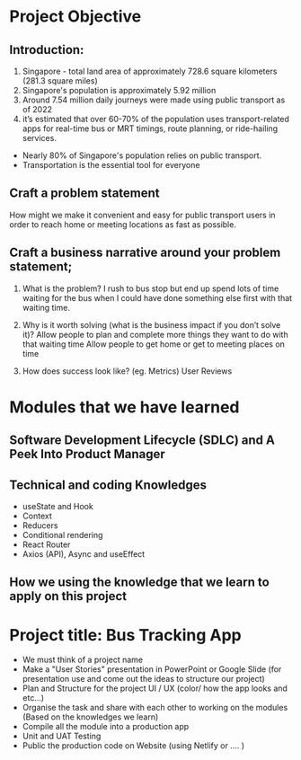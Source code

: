 #   Project Objective

##  Introduction:

1. Singapore - total land area of approximately 728.6 square kilometers (281.3 square miles)
2. Singapore's population is approximately 5.92 million
3. Around 7.54 million daily journeys were made using public transport as of 2022
4. it’s estimated that over 60-70% of the population uses transport-related apps for real-time bus or MRT timings, route planning, or ride-hailing services.

- Nearly 80% of Singapore's population relies on public transport.
- Transportation is the essential tool for everyone

##  Craft a problem statement
How might we make it convenient and easy for public transport users in order to reach home or meeting locations as fast as possible.

## Craft a business narrative around your problem statement;
1) What is the problem?
I rush to bus stop but end up spend lots of time waiting for the bus when I could have done something else first with that waiting time.

2) Why is it worth solving (what is the business impact if you don’t solve it)?
Allow people to plan and complete more things they want to do with that waiting time
Allow people to get home or get to meeting places on time 

3) How does success look like? (eg. Metrics)
User Reviews





#  Modules that we have learned

## Software Development Lifecycle (SDLC) and A Peek Into Product Manager

## Technical and coding Knowledges
  - useState and Hook
  - Context
  - Reducers
  - Conditional rendering
  - React Router
  - Axios (API), Async and useEffect

## How we using the knowledge that we learn to apply on this project

# Project title: Bus Tracking App
  - We must think of a project name
  - Make a "User Stories" presentation in PowerPoint or Google Slide (for presentation use and come out the ideas to structure our project)
  - Plan and Structure for the project UI / UX (color/ how the app looks and etc...)
  - Organise the task and share with each other to working on the modules (Based on the knowledges we learn)
  - Compile all the module into a production app
  - Unit and UAT Testing
  - Public the production code on Website (using Netlify or .... )
